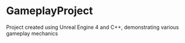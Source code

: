 # GameplayProject
Project created using Unreal Engine 4 and C++, demonstrating various gameplay mechanics
